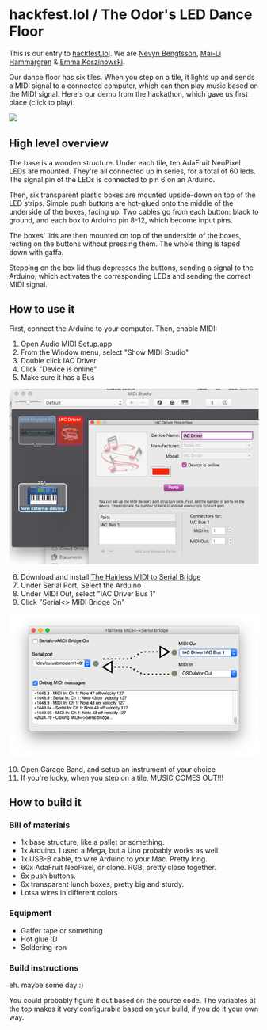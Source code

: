 # hackfest.lol / The Odor's LED Dance Floor

This is our entry to [hackfest.lol](https://hackfest.lol). We are 
[Nevyn Bengtsson](mailto:nevyn.jpg@gmail.com),
[Mai-Li Hammargren](mailto:maili@icloud.com) &
[Emma Koszinowski](mailto:emkosz@gmail.com).


Our dance floor has six tiles. When you step on a tile, it lights up and sends
a MIDI signal to a connected computer, which can then play music based on the
MIDI signal. Here's our demo from the hackathon, which gave us first place (click to play):

[![](http://img.youtube.com/vi/AkNP8b4DwMU/0.jpg)](http://www.youtube.com/watch?v=AkNP8b4DwMU "Hackathon presentation")

## High level overview

The base is a wooden structure. Under each tile, ten AdaFruit NeoPixel LEDs are
mounted. They're all connected up in series, for a total of 60 leds. The signal
pin of the LEDs is connected to pin 6 on an Arduino.

Then, six transparent plastic boxes are mounted upside-down on top of the 
LED strips. Simple push buttons are hot-glued onto the middle of the underside
of the boxes, facing up. Two cables go from each button: black to ground,
and each box to Arduino pin 8-12, which become input pins.

The boxes' lids are then mounted on top of the underside of the boxes, resting
on the buttons without pressing them. The whole thing is taped down with gaffa.

Stepping on the box lid thus depresses the buttons, sending a signal to the
Arduino, which activates the corresponding LEDs and sending the correct MIDI
signal.


## How to use it

First, connect the Arduino to your computer. Then, enable MIDI:

1. Open Audio MIDI Setup.app
2. From the Window menu, select "Show MIDI Studio"
3. Double click IAC Driver
4. Click "Device is online"
5. Make sure it has a Bus

![](img/iac-driver.png)

6. Download and install [The Hairless MIDI to Serial Bridge](http://projectgus.github.io/hairless-midiserial/)
7. Under Serial Port, Select the Arduino
8. Under MIDI Out, select "IAC Driver Bus 1"
9. Click "Serial<> MIDI Bridge On"

![](img/hairless.png)

10. Open Garage Band, and setup an instrument of your choice
11. If you're lucky, when you step on a tile, MUSIC COMES OUT!!!

## How to build it

### Bill of materials

* 1x base structure, like a pallet or something.
* 1x Arduino. I used a Mega, but a Uno probably works as well.
* 1x USB-B cable, to wire Arduino to your Mac. Pretty long.
* 60x AdaFruit NeoPixel, or clone. RGB, pretty close together.
* 6x push buttons.
* 6x transparent lunch boxes, pretty big and sturdy.
* Lotsa wires in different colors

### Equipment

* Gaffer tape or something
* Hot glue :D
* Soldering iron


### Build instructions

eh. maybe some day :) 

You could probably figure it out based on the source code. The variables at the
top makes it very configurable based on your build, if you do it your own way.